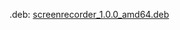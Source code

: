 .deb:
[screenrecorder_1.0.0_amd64.deb](https://github.com/huseyincorakli/screenrecorder/tree/main/releases/screenrecorder_1.0.0_amd64.deb)
